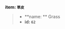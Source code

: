 <!-- BEGIN_AUTOGEN: do NOT edit in this block -->

**item: `草皮`**

> * **name: ** Grass
> * **id: `62`**

<!-- END_AUTOGEN-->
